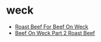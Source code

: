 # weck

 * [Roast Beef For Beef On Weck](../../index/r/roast-beef-for-beef-on-weck-102025.json)
 * [Beef On Weck Part 2 Roast Beef](../../index/b/beef-on-weck-part-2-roast-beef.json)

